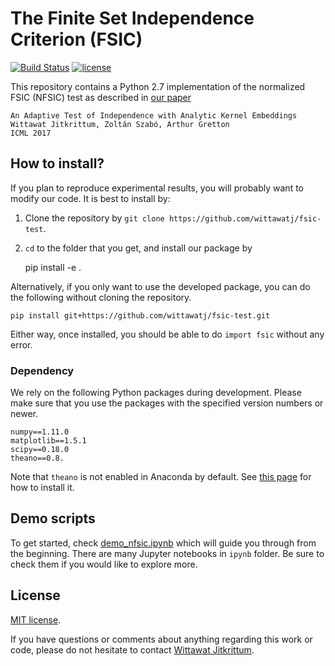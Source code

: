 # The Finite Set Independence Criterion (FSIC)

[![Build Status](https://travis-ci.org/wittawatj/fsic-test.svg?branch=master)](https://travis-ci.org/wittawatj/fsic-test)
[![license](https://img.shields.io/github/license/mashape/apistatus.svg)](https://github.com/wittawatj/fsic-test/blob/master/LICENSE)

This repository contains a Python 2.7 implementation of the normalized FSIC (NFSIC)
test as described in [our paper](https://arxiv.org/abs/1610.04782)

    An Adaptive Test of Independence with Analytic Kernel Embeddings
    Wittawat Jitkrittum, Zoltán Szabó, Arthur Gretton
    ICML 2017


## How to install?

If you plan to reproduce experimental results, you will probably want to modify
our code. It is best to install by:

1. Clone the repository by `git clone https://github.com/wittawatj/fsic-test`.
2. `cd` to the folder that you get, and install our package by


    pip install -e .

Alternatively, if you only want to use the developed package, you can do the
following without cloning the repository. 

    pip install git+https://github.com/wittawatj/fsic-test.git

Either way, once installed, you should be able to do `import fsic` without any error.



### Dependency
We rely on the following Python packages during development. 
Please make sure that you use the packages with the specified version numbers
or newer.

    numpy==1.11.0
    matplotlib==1.5.1
    scipy==0.18.0
    theano==0.8.

Note that `theano` is not enabled in Anaconda by default. See [this
page](http://deeplearning.net/software/theano/install.html#basic-user-install-instructions)
for how to install it.

## Demo scripts

To get started, check
[demo_nfsic.ipynb](https://github.com/wittawatj/fsic-test/blob/master/ipynb/demo_nfsic.ipynb)
which will guide you through from the beginning. There are many Jupyter
notebooks in `ipynb` folder. Be sure to check them if you would like to explore more.

## License
[MIT license](https://github.com/wittawatj/fsic-test/blob/master/LICENSE).

If you have questions or comments about anything regarding this work or code,
please do not hesitate to contact [Wittawat Jitkrittum](http://wittawat.com).

